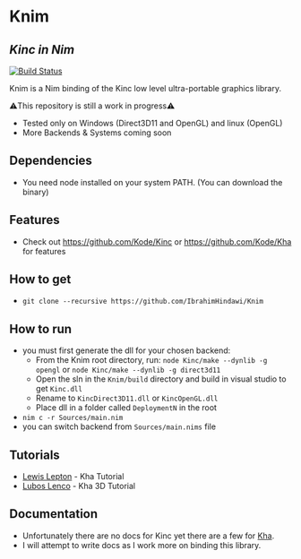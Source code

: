 # Knim
## _Kinc in Nim_

[![Build Status](https://travis-ci.org/joemccann/dillinger.svg?branch=master)](https://travis-ci.org/joemccann/dillinger)

Knim is a Nim binding of the Kinc low level ultra-portable graphics library.

⚠️This repository is still a work in progress⚠️

- Tested only on Windows (Direct3D11 and OpenGL) and linux (OpenGL)
- More Backends & Systems coming soon

## Dependencies

- You need node installed on your system PATH. (You can download the binary)

## Features

- Check out https://github.com/Kode/Kinc or  https://github.com/Kode/Kha for features

## How to get

- ```git clone --recursive https://github.com/IbrahimHindawi/Knim```

## How to run

- you must first generate the dll for your chosen backend:
    -  From the Knim root directory, run: ```node Kinc/make --dynlib -g opengl``` or ```node Kinc/make --dynlib -g direct3d11```
    -  Open the sln in the ```Knim/build``` directory and build in visual studio to get ```Kinc.dll```
    -  Rename to ```KincDirect3D11.dll``` or ```KincOpenGL.dll```
    -  Place dll in a folder called ```DeploymentN``` in the root
- ```nim c -r Sources/main.nim```
- you can switch backend from ```Sources/main.nims``` file

## Tutorials

- [Lewis Lepton](https://www.youtube.com/playlist?list=PL4neAtv21WOmmR5mKb7TQvEQHpMh1h0po) - Kha Tutorial
- [Lubos Lenco](https://github.com/luboslenco/kha3d_examples/wiki) - Kha 3D Tutorial

## Documentation

- Unfortunately there are no docs for Kinc yet there are a few for [Kha](http://kha.tech/).
- I will attempt to write docs as I work more on binding this library.